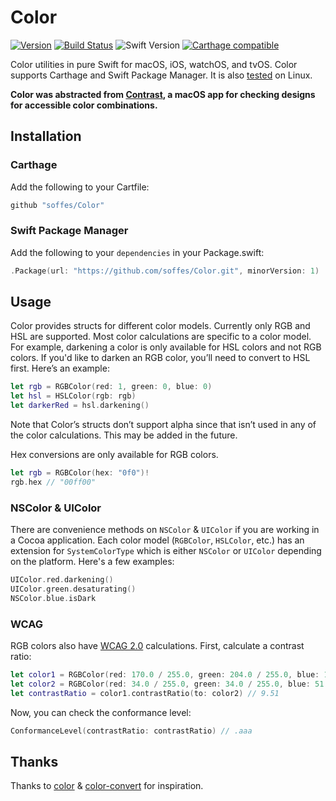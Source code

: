 # Color

[![Version](https://img.shields.io/github/release/soffes/Color.svg)](https://github.com/soffes/Color/releases)
[![Build Status](https://travis-ci.org/soffes/Color.svg?branch=master)](https://travis-ci.org/soffes/Color)
![Swift Version](https://img.shields.io/badge/swift-4.2-orange.svg)
[![Carthage compatible](https://img.shields.io/badge/Carthage-compatible-4BC51D.svg?style=flat)](https://github.com/Carthage/Carthage)

Color utilities in pure Swift for macOS, iOS, watchOS, and tvOS. Color supports Carthage and Swift Package Manager. It is also [tested](https://travis-ci.org/soffes/Color) on Linux.

**Color was abstracted from [Contrast](https://usecontrast.com), a macOS app for checking designs for accessible color combinations.**


## Installation

### Carthage

Add the following to your Cartfile:

```ruby
github "soffes/Color"
```

### Swift Package Manager

Add the following to your `dependencies` in your Package.swift:

```swift
.Package(url: "https://github.com/soffes/Color.git", minorVersion: 1)
```


## Usage

Color provides structs for different color models. Currently only RGB and HSL are supported. Most color calculations are specific to a color model. For example, darkening a color is only available for HSL colors and not RGB colors. If you'd like to darken an RGB color, you’ll need to convert to HSL first. Here’s an example:

```swift
let rgb = RGBColor(red: 1, green: 0, blue: 0)
let hsl = HSLColor(rgb: rgb)
let darkerRed = hsl.darkening()
```

Note that Color’s structs don’t support alpha since that isn’t used in any of the color calculations. This may be added in the future.

Hex conversions are only available for RGB colors.

```swift
let rgb = RGBColor(hex: "0f0")!
rgb.hex // "00ff00"
```


### NSColor & UIColor

There are convenience methods on `NSColor` & `UIColor` if you are working in a Cocoa application. Each color model (`RGBColor`, `HSLColor`, etc.) has an extension for `SystemColorType` which is either `NSColor` or `UIColor` depending on the platform. Here's a few examples:

```swift
UIColor.red.darkening()
UIColor.green.desaturating()
NSColor.blue.isDark
```


### WCAG

RGB colors also have [WCAG 2.0](https://www.w3.org/TR/WCAG20) calculations. First, calculate a contrast ratio:

```swift
let color1 = RGBColor(red: 170.0 / 255.0, green: 204.0 / 255.0, blue: 1)
let color2 = RGBColor(red: 34.0 / 255.0, green: 34.0 / 255.0, blue: 51.0 / 255.0)
let contrastRatio = color1.contrastRatio(to: color2) // 9.51
```

Now, you can check the conformance level:

```swift
ConformanceLevel(contrastRatio: contrastRatio) // .aaa
```


## Thanks

Thanks to [color](https://github.com/Qix-/color) & [color-convert](https://github.com/Qix-/color-convert) for inspiration.
